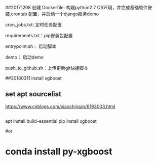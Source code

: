 
##20171208 创建
Dockerfile: 构建python2.7 OS环境，并完成基础软件安装,crontab 配置，并启动一个django服务demo

cron_jobs.txt: 定时任务配置

requirements.txt：pip安装包配置

entrypoint.sh： 启动脚本

demo： 启动demo

push_to_github.sh：上传更新git快捷脚本


##20180311
install xgboost

## set apt sourcelist
https://www.cnblogs.com/xiaochina/p/6193003.html

## 
apt  install  build-essential 
pip install xgboost


#or
# conda install py-xgboost
